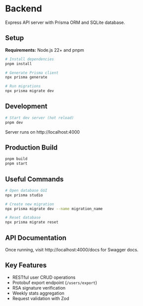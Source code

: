 # Backend

Express API server with Prisma ORM and SQLite database.

## Setup

**Requirements:** Node.js 22+ and pnpm

```bash
# Install dependencies
pnpm install

# Generate Prisma client
npx prisma generate

# Run migrations
npx prisma migrate dev
```

## Development

```bash
# Start dev server (hot reload)
pnpm dev
```

Server runs on http://localhost:4000

## Production Build

```bash
pnpm build
pnpm start
```

## Useful Commands

```bash
# Open database GUI
npx prisma studio

# Create new migration
npx prisma migrate dev --name migration_name

# Reset database
npx prisma migrate reset
```

## API Documentation

Once running, visit http://localhost:4000/docs for Swagger docs.

## Key Features

- RESTful user CRUD operations
- Protobuf export endpoint (`/users/export`)
- RSA signature verification
- Weekly stats aggregation
- Request validation with Zod
